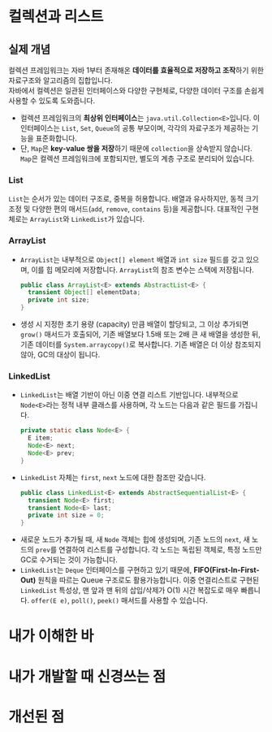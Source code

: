 # 컬렉션과 리스트
## 실제 개념
컬렉션 프레임워크는 자바 1부터 존재해온 **데이터를 효율적으로 저장하고 조작**하기 위한 자료구조와 알고리즘의 집합입니다.    
자바에서 컬렉션은 일관된 인터페이스와 다양한 구현체로, 다양한 데이터 구조를 손쉽게 사용할 수 있도록 도와줍니다. 
* 컬렉션 프레임워크의 **최상위 인터페이스**는 `java.util.Collection<E>`입니다. 이 인터페이스는 `List`, `Set`, `Queue`의 공통 부모이며, 각각의 자료구조가 제공하는 기능을 표준화합니다.
* 단, `Map`은 **key-value 쌍을 저장**하기 때문에 `collection`을 상속받지 않습니다. `Map`은 컬렉션 프레임워크에 포함되지만, 별도의 계층 구조로 분리되어 있습니다.

### List
`List`는 순서가 있는 데이터 구조로, 중복을 허용합니다. 
배열과 유사하지만, 동적 크기 조정 및 다양한 편의 매서드(`add`, `remove`, `contains` 등)을 제공합니다. 대표적인 구현체로는 `ArrayList`와 `LinkedList`가 있습니다.    
### ArrayList
* `ArrayList`는 내부적으로 `Object[] element` 배열과 `int size` 필드를 갖고 있으며, 이를 힙 메모리에 저장합니다. `ArrayList`의 참조 변수는 스택에 저장됩니다.
  ```java
  public class ArrayList<E> extends AbstractList<E> {
    transient Object[] elementData;
    private int size;
  }
  ```
* 생성 시 지정한 초기 용량 (capacity) 만큼 배열이 할당되고, 그 이상 추가되면 `grow()` 매서드가 호출되어, 기존 배열보다 1.5배 또는 2배 큰 새 배열을 생성한 뒤, 기존 데이터를 `System.arraycopy()`로 복사합니다. 기존 배열은 더 이상 참조되지 않아, GC의 대상이 됩니다.

### LinkedList
* `LinkedList`는 배열 기반이 아닌 이중 연결 리스트 기반입니다. 내부적으로 `Node<E>`라는 정적 내부 클래스를 사용하며, 각 노드는 다음과 같은 필드를 가집니다.
  ```java
  private static class Node<E> {
    E item;
    Node<E> next;
    Node<E> prev;
  }
  ```
* `LinkedList` 자체는 `first`, `next` 노드에 대한 참조만 갖습니다.
  ```java
  public class LinkedList<E> extends AbstractSequentialList<E> {
    transient Node<E> first;
    transient Node<E> last;
    private int size = 0;
  }
  ```
* 새로운 노드가 추가될 때, 새 `Node` 객체는 힙에 생성되며, 기존 노드의 `next`, 새 노드의 `prev`를 연결하여 리스트를 구성합니다. 각 노드는 독립된 객체로, 특정 노드만 GC로 수거되는 것이 가능합니다.
* `LinkedList`는 `Deque` 인터페이스를 구현하고 있기 때문에, **FIFO(First-In-First-Out)** 원칙을 따르는 Queue 구조로도 활용가능합니다. 이중 연결리스트로 구현된 `LinkedList` 특성상, 맨 앞과 맨 뒤의 삽입/삭제가 O(1) 시간 복잡도로 매우 빠릅니다. `offer(E e)`, `poll()`, `peek()` 매서드를 사용할 수 있습니다.  
# 내가 이해한 바
# 내가 개발할 때 신경쓰는 점
# 개선된 점
